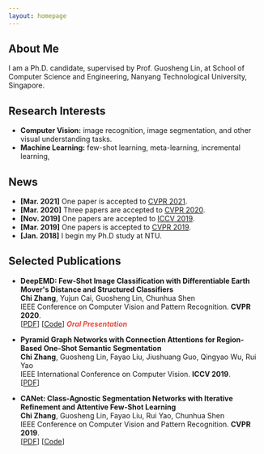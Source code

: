 ```yaml
---
layout: homepage
---
```


## About Me

I am a Ph.D. candidate, supervised by Prof. Guosheng Lin, at School of Computer Science and Engineering, Nanyang Technological University, Singapore. 

## Research Interests

- **Computer Vision:** image recognition, image segmentation, and other visual understanding tasks.
- **Machine Learning:** few-shot learning, meta-learning, incremental learning, 

## News

- **[Mar. 2021]** One paper is accepted to [CVPR 2021](http://cvpr2021.thecvf.com/).
- **[Mar. 2020]** Three papers are accepted to [CVPR 2020](http://cvpr2020.thecvf.com/).
- **[Nov. 2019]** One papers are accepted to [ICCV 2019](https://iccv2019.thecvf.com/).
- **[Mar. 2019]** One papers is accepted to [CVPR 2019](https://cvpr2019.thecvf.com/).
- **[Jan. 2018]** I begin my Ph.D study at NTU.

## Selected Publications
<!---
<div class="paper">
  <div class="teaser" style="float:left;width:20%;margin: 0 10px 10px 0;">< img src="images/teaser/deepemd.png"></div>
<p><strong>DeepEMD: Few-Shot Image Classification with Differentiable Earth Mover's Distance and Structured Classifiers</strong>
<br />
<strong>Chi Zhang</strong>,Yujun Cai, Guosheng Lin, Chunhua Shen
<br />
<em>IEEE/CVF Conference on Computer Vision and Pattern Recognition <strong>(CVPR)</strong>, 2020.</em>
<br /> 
[< a href="https://openaccess.thecvf.com/content_CVPR_2020/papers/Zhang_DeepEMD_Few-Shot_Image_Classification_With_Differentiable_Earth_Movers_Distance_and_CVPR_2020_paper.pdf">PDF</ a>] [< a href="https://git.io/DeepEMD">Code</ a>] 
</div>

-->


- **DeepEMD: Few-Shot Image Classification with Differentiable Earth Mover's Distance and Structured Classifiers**
  <br>
  **Chi Zhang**, Yujun Cai, Guosheng Lin, Chunhua Shen
  <br>
  IEEE Conference on Computer Vision and Pattern Recognition. **CVPR 2020**.
  <br>
  [[PDF](https://openaccess.thecvf.com/content_CVPR_2020/papers/Zhang_DeepEMD_Few-Shot_Image_Classification_With_Differentiable_Earth_Movers_Distance_and_CVPR_2020_paper.pdf)] [[Code](https://git.io/DeepEMD)] <strong><i style="color:#e74d3c">Oral Presentation</i></strong>

- **Pyramid Graph Networks with Connection Attentions for Region-Based One-Shot Semantic Segmentation**
  <br>
  **Chi Zhang**, Guosheng Lin, Fayao Liu, Jiushuang Guo, Qingyao Wu, Rui Yao
  <br>
  IEEE International Conference on Computer Vision. **ICCV 2019**.
  <br>
  [[PDF](https://openaccess.thecvf.com/content_ICCV_2019/papers/Zhang_Pyramid_Graph_Networks_With_Connection_Attentions_for_Region-Based_One-Shot_Semantic_ICCV_2019_paper.pdf)] 

- **CANet: Class-Agnostic Segmentation Networks with Iterative Refinement and Attentive Few-Shot Learning**
  <br>
  **Chi Zhang**, Guosheng Lin, Fayao Liu, Rui Yao, Chunhua Shen
  <br>
  IEEE Conference on Computer Vision and Pattern Recognition. **CVPR 2019**.
  <br>
  [[PDF](https://openaccess.thecvf.com/content_CVPR_2019/papers/Zhang_CANet_Class-Agnostic_Segmentation_Networks_With_Iterative_Refinement_and_Attentive_Few-Shot_CVPR_2019_paper.pdf)] [[Code](https://github.com/icoz69/CaNet)] 


<script type="text/javascript" id="clustrmaps" src="//cdn.clustrmaps.com/map_v2.js?cl=ffffff&w=400&t=tt&d=eAfKNKZsOgD_ZyKC7W_WdyQ46axPnNT9ipXZefdpcjU&co=2d78ad&ct=ffffff&cmo=3acc3a&cmn=ff5353"></script>
